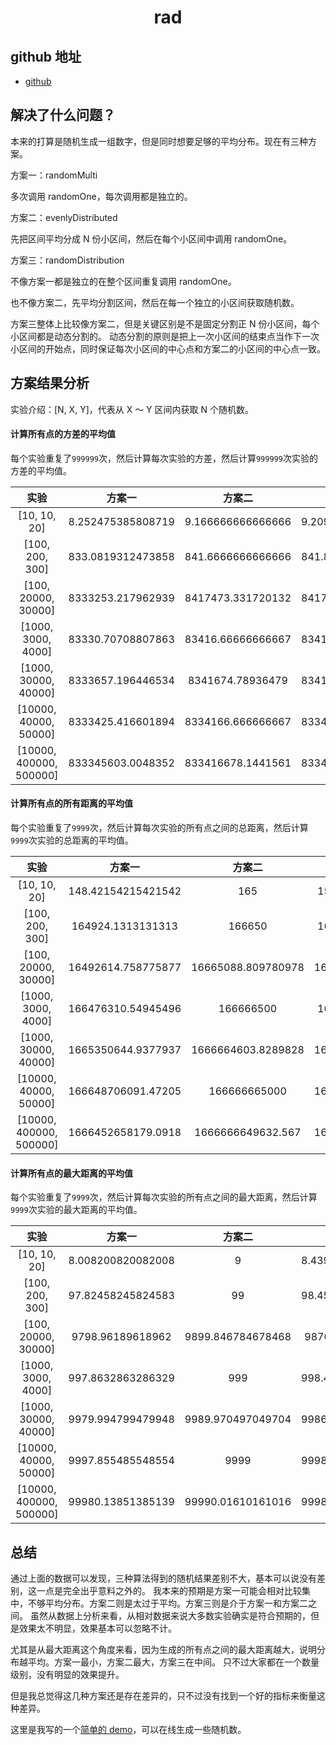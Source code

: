 <h1 align="center">rad</h1>

## github 地址

- [github](https://github.com/kaokei/rad)

## 解决了什么问题？

本来的打算是随机生成一组数字，但是同时想要足够的平均分布。现在有三种方案。

方案一：randomMulti

多次调用 randomOne，每次调用都是独立的。

方案二：evenlyDistributed

先把区间平均分成 N 份小区间，然后在每个小区间中调用 randomOne。

方案三：randomDistribution

不像方案一都是独立的在整个区间重复调用 randomOne。

也不像方案二，先平均分割区间，然后在每一个独立的小区间获取随机数。

方案三整体上比较像方案二，但是关键区别是不是固定分割正 N 份小区间，每个小区间都是动态分割的。
动态分割的原则是把上一次小区间的结束点当作下一次小区间的开始点，同时保证每次小区间的中心点和方案二的小区间的中心点一致。

## 方案结果分析

实验介绍：[N, X, Y]，代表从 X ～ Y 区间内获取 N 个随机数。

#### 计算所有点的方差的平均值

每个实验重复了`999999`次，然后计算每次实验的方差，然后计算`999999`次实验的方差的平均值。

|          实验           |      方案一       |      方案二       |      方案三       |
| :---------------------: | :---------------: | :---------------: | :---------------: |
|      [10, 10, 20]       | 8.252475385808719 | 9.166666666666666 | 9.209847243180576 |
|     [100, 200, 300]     | 833.0819312473858 | 841.6666666666666 | 841.8500780808862 |
|   [100, 20000, 30000]   | 8333253.217962939 | 8417473.331720132 | 8417988.098825537 |
|   [1000, 3000, 4000]    | 83330.70708807863 | 83416.66666666667 | 83416.83278424051 |
|  [1000, 30000, 40000]   | 8333657.196446534 | 8341674.78936479  | 8341683.896522445 |
|  [10000, 40000, 50000]  | 8333425.416601894 | 8334166.666666667 | 8334166.894598825 |
| [10000, 400000, 500000] | 833345603.0048352 | 833416678.1441561 | 833416675.8027935 |

#### 计算所有点的所有距离的平均值

每个实验重复了`9999`次，然后计算每次实验的所有点之间的总距离，然后计算`9999`次实验的总距离的平均值。

|          实验           |       方案一       |       方案二       |       方案三       |
| :---------------------: | :----------------: | :----------------: | :----------------: |
|      [10, 10, 20]       | 148.42154215421542 |        165         | 159.4152415241524  |
|     [100, 200, 300]     | 164924.1313131313  |       166650       | 166585.6787678768  |
|   [100, 20000, 30000]   | 16492614.758775877 | 16665088.809780978 | 16661934.168416841 |
|   [1000, 3000, 4000]    | 166476310.54945496 |     166666500      | 166665775.3212321  |
|  [1000, 30000, 40000]   | 1665350644.9377937 | 1666664603.8289828 | 1666661881.3132312 |
|  [10000, 40000, 50000]  | 166648706091.47205 |    166666665000    | 166666656572.44916 |
| [10000, 400000, 500000] | 1666452658179.0918 | 1666666649632.567  | 1666666667495.2444 |

#### 计算所有点的最大距离的平均值

每个实验重复了`9999`次，然后计算每次实验的所有点之间的最大距离，然后计算`9999`次实验的最大距离的平均值。

|          实验           |      方案一       |      方案二       |      方案三       |
| :---------------------: | :---------------: | :---------------: | :---------------: |
|      [10, 10, 20]       | 8.008200820082008 |         9         | 8.439443944394439 |
|     [100, 200, 300]     | 97.82458245824583 |        99         | 98.45024502450245 |
|   [100, 20000, 30000]   | 9798.96189618962  | 9899.846784678468 | 9870.76397639764  |
|   [1000, 3000, 4000]    | 997.8632863286329 |        999        | 998.4559455945595 |
|  [1000, 30000, 40000]   | 9979.994799479948 | 9989.970497049704 | 9986.830483048305 |
|  [10000, 40000, 50000]  | 9997.855485548554 |       9999        | 9998.459345934594 |
| [10000, 400000, 500000] | 99980.13851385139 | 99990.01610161016 | 99986.84378437843 |

## 总结

通过上面的数据可以发现，三种算法得到的随机结果差别不大，基本可以说没有差别，这一点是完全出乎意料之外的。
我本来的预期是方案一可能会相对比较集中，不够平均分布。方案二则是太过于平均。方案三则是介于方案一和方案二之间。
虽然从数据上分析来看，从相对数据来说大多数实验确实是符合预期的，但是效果太不明显，效果基本可以忽略不计。

尤其是从最大距离这个角度来看，因为生成的所有点之间的最大距离越大，说明分布越平均。方案一最小，方案二最大，方案三在中间。
只不过大家都在一个数量级别，没有明显的效果提升。

但是我总觉得这几种方案还是存在差异的，只不过没有找到一个好的指标来衡量这种差异。

这里是我写的一个[简单的 demo](https://codesandbox.io/s/lively-http-u0z31?file=/src/App.vue)，可以在线生成一些随机数。
